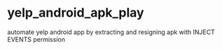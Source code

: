 # yelp_android_apk_play
automate yelp android app by extracting and resigning apk with INJECT EVENTS permission
